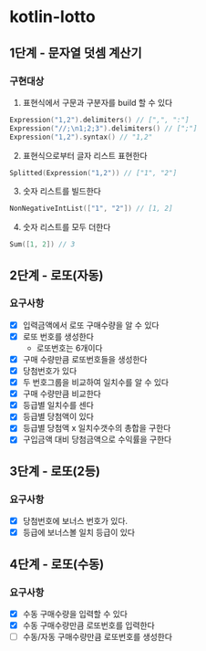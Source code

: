 # kotlin-lotto

## 1단계 - 문자열 덧셈 계산기
### 구현대상
1. 표현식에서 구문과 구분자를 build 할 수 있다
```kotlin
Expression("1,2").delimiters() // [",", ":"]
Expression("//;\n1;2;3").delimiters() // [";"]
Expression("1,2").syntax() // "1,2"
```

2. 표현식으로부터 글자 리스트 표현한다
```kotlin
Splitted(Expression("1,2")) // ["1", "2"]
```

3. 숫자 리스트를 빌드한다
```kotlin
NonNegativeIntList(["1", "2"]) // [1, 2]
```

4. 숫자 리스트를 모두 더한다
```kotlin
Sum([1, 2]) // 3
```

## 2단계 - 로또(자동)
### 요구사항
- [x] 입력금액에서 로또 구매수량을 알 수 있다
- [x] 로또 번호를 생성한다
  - 로또번호는 6개이다
- [x] 구매 수량만큼 로또번호들을 생성한다
- [x] 당첨번호가 있다
- [x] 두 번호그룹을 비교하여 일치수를 알 수 있다
- [x] 구매 수량만큼 비교한다
- [x] 등급별 일치수를 센다
- [x] 등급별 당첨액이 있다
- [x] 등급별 당첨액 x 일치수갯수의 총합을 구한다
- [x] 구입금액 대비 당첨금액으로 수익률을 구한다

## 3단계 - 로또(2등)
### 요구사항
- [x] 당첨번호에 보너스 번호가 있다.
- [x] 등급에 보너스볼 일치 등급이 있다

## 4단계 - 로또(수동)
### 요구사항
- [x] 수동 구매수량을 입력할 수 있다
- [x] 수동 구매수량만큼 로또번호를 입력한다
- [ ] 수동/자동 구매수량만큼 로또번호를 생성한다
